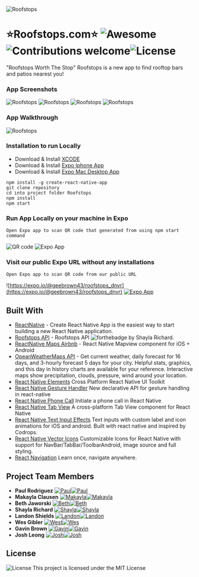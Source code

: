 ![Roofstops](https://github.com/Roofstops/Roofstops/blob/master/images/logoreadme.png)
# ⭐️Roofstops.com⭐️ ![Awesome](https://cdn.rawgit.com/sindresorhus/awesome/d7305f38d29fed78fa85652e3a63e154dd8e8829/media/badge.svg)![Contributions welcome](https://img.shields.io/badge/contributions-welcome-orange.svg)![License](https://img.shields.io/badge/license-MIT-blue.svg)

"Roofstops Worth The Stop" Roofstops is a new app to find rooftop bars and patios nearest you!

### App Screenshots
![Roofstops](https://github.com/Roofstops/Roofstops/blob/master/images/1.png)
![Roofstops](https://github.com/Roofstops/Roofstops/blob/master/images/2.png)
![Roofstops](https://github.com/Roofstops/Roofstops/blob/master/images/3.png)
![Roofstops](https://github.com/Roofstops/Roofstops/blob/master/images/4.png)

### App Walkthrough
![Roofstops](https://github.com/Roofstops/Roofstops/blob/master/images/walkthrough.gif)

### Installation to run Locally

* Download & Install [XCODE](https://developer.apple.com/xcode/)
* Download & Install [Expo Iphone App](https://itunes.apple.com/us/app/expo-client/id982107779?mt=8)
* Download & Install [Expo Mac Desktop App](https://github.com/expo/xde/releases)

```
npm install -g create-react-native-app
git clone repository
cd into project folder Roofstops
npm install
npm start
```
### Run App Locally on your machine in Expo

```
Open Expo app to scan QR code that generated from using npm start command
```
![QR code](https://github.com/Roofstops/Roofstops/blob/master/images/qr.png)
![Expo App](https://github.com/Roofstops/Roofstops/blob/master/images/expo.png)

### Visit our public Expo URL without any installations

```
Open Expo app to scan QR code from our public URL
```
![https://expo.io/@geebrown43/roofstops_dnvr](https://expo.io/@geebrown43/roofstops_dnvr)
[![Expo App](https://github.com/Roofstops/Roofstops/blob/master/images/expopublic.png)](https://expo.io/@geebrown43/roofstops_dnvr)



## Built With

* [ReactNative](https://facebook.github.io/react-native/docs/getting-started.html) - Create React Native App is the easiest way to start building a new React Native application.
* [Roofstops API](https://thawing-anchorage-35743.herokuapp.com/api/locations) - Roofstops API ![forthebadge](http://forthebadge.com/badges/built-with-love.svg) by Shayla Richard.
* [ReactNative Maps Airbnb](https://github.com/react-community/react-native-maps) - React Native Mapview component for iOS + Android
* [OpeanWeatherMaps API](https://openweathermap.org/) - Get current weather, daily forecast for 16 days, and 3-hourly forecast 5 days for your city. Helpful stats, graphics, and this day in history charts are available for your reference. Interactive maps show precipitation, clouds, pressure, wind around your location.
* [React Native Elements](https://github.com/react-native-training/react-native-elements) Cross Platform React Native UI Toolkit
* [React Native Gesture Handler](https://github.com/kmagiera/react-native-gesture-handler) New declarative API for gesture handling in react-native
* [React Native Phone Call](https://github.com/tiaanduplessis/react-native-phone-call) Initiate a phone call in React Native
* [React Native Tab View](https://github.com/react-native-community/react-native-tab-view) A cross-platform Tab View component for React Native
* [React Native Text Input Effects](https://github.com/halilb/react-native-textinput-effects) Text inputs with custom label and icon animations for iOS and android. Built with react native and inspired by Codrops.
* [React Native Vector Icons](https://github.com/oblador/react-native-vector-icons) Customizable Icons for React Native with support for NavBar/TabBar/ToolbarAndroid, image source and full styling.
* [React Navigation](https://github.com/react-community/react-navigation) Learn once, navigate anywhere. 

## Project Team Members

* **Paul Rodriguez** [![Paul](https://github.com/Roofstops/Roofstops/blob/master/images/li.png)](https://www.linkedin.com/in/prdesignwork/)[![Paul](https://github.com/Roofstops/Roofstops/blob/master/images/gh.png)](https://github.com/prdesignwork)
* **Makayla Clausen** [![Makayla](https://github.com/Roofstops/Roofstops/blob/master/images/li.png)](https://www.linkedin.com/in/mclausen792/)[![Makayla](https://github.com/Roofstops/Roofstops/blob/master/images/gh.png)](https://github.com/mclausen792)
* **Beth Jaworski** [![Beth](https://github.com/Roofstops/Roofstops/blob/master/images/li.png)](https://www.linkedin.com/in/bethjaw/)[![Beth](https://github.com/Roofstops/Roofstops/blob/master/images/gh.png)](https://github.com/bethjaw)
* **Shayla Richard** [![Shayla](https://github.com/Roofstops/Roofstops/blob/master/images/li.png)](https://www.linkedin.com/in/shaylarichard/)[![Shayla](https://github.com/Roofstops/Roofstops/blob/master/images/gh.png)](https://github.com/Shayla303)
* **Landon Shields** [![Landon](https://github.com/Roofstops/Roofstops/blob/master/images/li.png)](https://www.linkedin.com/in/landonwshields/)[![Landon](https://github.com/Roofstops/Roofstops/blob/master/images/gh.png)](https://github.com/landonwshields)
* **Wes Gibler** [![West](https://github.com/Roofstops/Roofstops/blob/master/images/li.png)](https://www.linkedin.com/in/giblerw/)[![Wes](https://github.com/Roofstops/Roofstops/blob/master/images/gh.png)](https://github.com/giblerw)
* **Gavin Brown** [![Gavin](https://github.com/Roofstops/Roofstops/blob/master/images/li.png)](https://www.linkedin.com/in/geebrown43/)[![Gavin](https://github.com/Roofstops/Roofstops/blob/master/images/gh.png)](https://github.com/geebrown43)
* **Josh Leong** [![Josh](https://github.com/Roofstops/Roofstops/blob/master/images/li.png)](https://www.linkedin.com/in/joshleong/)[![Josh](https://github.com/Roofstops/Roofstops/blob/master/images/gh.png)](https://github.com/leodotng)

## License
![License](https://img.shields.io/badge/license-MIT-blue.svg)
This project is licensed under the MIT License

